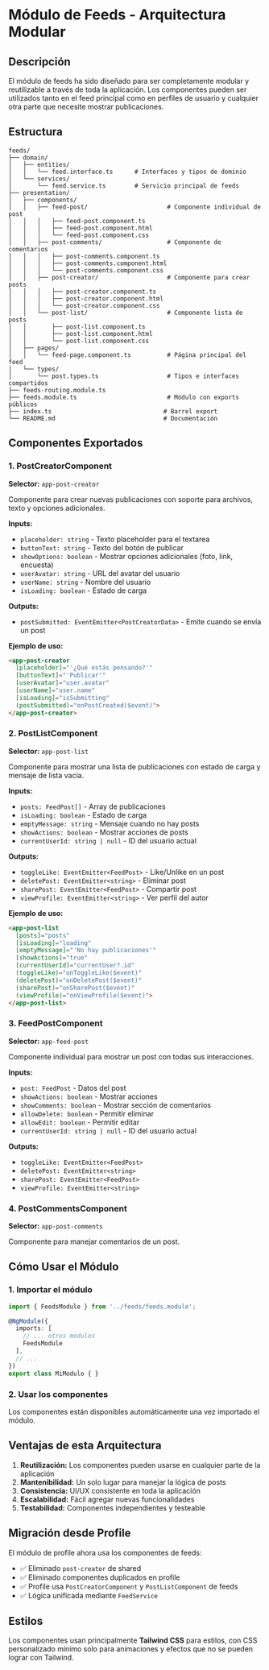 # Módulo de Feeds - Arquitectura Modular

## Descripción

El módulo de feeds ha sido diseñado para ser completamente modular y reutilizable a través de toda la aplicación. Los componentes pueden ser utilizados tanto en el feed principal como en perfiles de usuario y cualquier otra parte que necesite mostrar publicaciones.

## Estructura

```
feeds/
├── domain/
│   ├── entities/
│   │   └── feed.interface.ts      # Interfaces y tipos de dominio
│   └── services/
│       └── feed.service.ts        # Servicio principal de feeds
├── presentation/
│   ├── components/
│   │   ├── feed-post/                      # Componente individual de post
│   │   │   ├── feed-post.component.ts
│   │   │   ├── feed-post.component.html
│   │   │   └── feed-post.component.css
│   │   ├── post-comments/                  # Componente de comentarios
│   │   │   ├── post-comments.component.ts
│   │   │   ├── post-comments.component.html
│   │   │   └── post-comments.component.css
│   │   ├── post-creator/                   # Componente para crear posts
│   │   │   ├── post-creator.component.ts
│   │   │   ├── post-creator.component.html
│   │   │   └── post-creator.component.css
│   │   └── post-list/                      # Componente lista de posts
│   │       ├── post-list.component.ts
│   │       ├── post-list.component.html
│   │       └── post-list.component.css
│   ├── pages/
│   │   └── feed-page.component.ts          # Página principal del feed
│   └── types/
│       └── post.types.ts                   # Tipos e interfaces compartidos
├── feeds-routing.module.ts
├── feeds.module.ts                         # Módulo con exports públicos
├── index.ts                               # Barrel export
└── README.md                              # Documentación
```

## Componentes Exportados

### 1. PostCreatorComponent
**Selector:** `app-post-creator`

Componente para crear nuevas publicaciones con soporte para archivos, texto y opciones adicionales.

**Inputs:**
- `placeholder: string` - Texto placeholder para el textarea
- `buttonText: string` - Texto del botón de publicar
- `showOptions: boolean` - Mostrar opciones adicionales (foto, link, encuesta)
- `userAvatar: string` - URL del avatar del usuario
- `userName: string` - Nombre del usuario
- `isLoading: boolean` - Estado de carga

**Outputs:**
- `postSubmitted: EventEmitter<PostCreatorData>` - Emite cuando se envía un post

**Ejemplo de uso:**
```html
<app-post-creator
  [placeholder]="'¿Qué estás pensando?'"
  [buttonText]="'Publicar'"
  [userAvatar]="user.avatar"
  [userName]="user.name"
  [isLoading]="isSubmitting"
  (postSubmitted)="onPostCreated($event)">
</app-post-creator>
```

### 2. PostListComponent
**Selector:** `app-post-list`

Componente para mostrar una lista de publicaciones con estado de carga y mensaje de lista vacía.

**Inputs:**
- `posts: FeedPost[]` - Array de publicaciones
- `isLoading: boolean` - Estado de carga
- `emptyMessage: string` - Mensaje cuando no hay posts
- `showActions: boolean` - Mostrar acciones de posts
- `currentUserId: string | null` - ID del usuario actual

**Outputs:**
- `toggleLike: EventEmitter<FeedPost>` - Like/Unlike en un post
- `deletePost: EventEmitter<string>` - Eliminar post
- `sharePost: EventEmitter<FeedPost>` - Compartir post
- `viewProfile: EventEmitter<string>` - Ver perfil del autor

**Ejemplo de uso:**
```html
<app-post-list
  [posts]="posts"
  [isLoading]="loading"
  [emptyMessage]="'No hay publicaciones'"
  [showActions]="true"
  [currentUserId]="currentUser?.id"
  (toggleLike)="onToggleLike($event)"
  (deletePost)="onDeletePost($event)"
  (sharePost)="onSharePost($event)"
  (viewProfile)="onViewProfile($event)">
</app-post-list>
```

### 3. FeedPostComponent
**Selector:** `app-feed-post`

Componente individual para mostrar un post con todas sus interacciones.

**Inputs:**
- `post: FeedPost` - Datos del post
- `showActions: boolean` - Mostrar acciones
- `showComments: boolean` - Mostrar sección de comentarios
- `allowDelete: boolean` - Permitir eliminar
- `allowEdit: boolean` - Permitir editar
- `currentUserId: string | null` - ID del usuario actual

**Outputs:**
- `toggleLike: EventEmitter<FeedPost>`
- `deletePost: EventEmitter<string>`
- `sharePost: EventEmitter<FeedPost>`
- `viewProfile: EventEmitter<string>`

### 4. PostCommentsComponent
**Selector:** `app-post-comments`

Componente para manejar comentarios de un post.

## Cómo Usar el Módulo

### 1. Importar el módulo
```typescript
import { FeedsModule } from '../feeds/feeds.module';

@NgModule({
  imports: [
    // ... otros módulos
    FeedsModule
  ],
  // ...
})
export class MiModulo { }
```

### 2. Usar los componentes
Los componentes están disponibles automáticamente una vez importado el módulo.

## Ventajas de esta Arquitectura

1. **Reutilización:** Los componentes pueden usarse en cualquier parte de la aplicación
2. **Mantenibilidad:** Un solo lugar para manejar la lógica de posts
3. **Consistencia:** UI/UX consistente en toda la aplicación
4. **Escalabilidad:** Fácil agregar nuevas funcionalidades
5. **Testabilidad:** Componentes independientes y testeable

## Migración desde Profile

El módulo de profile ahora usa los componentes de feeds:
- ✅ Eliminado `post-creator` de shared
- ✅ Eliminado componentes duplicados en profile
- ✅ Profile usa `PostCreatorComponent` y `PostListComponent` de feeds
- ✅ Lógica unificada mediante `FeedService`

## Estilos

Los componentes usan principalmente **Tailwind CSS** para estilos, con CSS personalizado mínimo solo para animaciones y efectos que no se pueden lograr con Tailwind.
